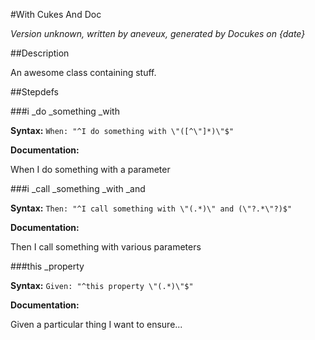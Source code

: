 #With Cukes And Doc

_Version unknown, written by aneveux, generated by Docukes on {date}_

##Description

An awesome class containing stuff.

##Stepdefs

###i _do _something _with

__Syntax:__ `When: "^I do something with \"([^\"]*)\"$"`

__Documentation:__

When I do something with a parameter

###i _call _something _with _and

__Syntax:__ `Then: "^I call something with \"(.*)\" and (\"?.*\"?)$"`

__Documentation:__

Then I call something with various parameters

###this _property

__Syntax:__ `Given: "^this property \"(.*)\"$"`

__Documentation:__

Given a particular thing I want to ensure...

